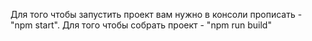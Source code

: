 Для того чтобы запустить проект вам нужно в консоли прописать - "npm start". Для того чтобы собрать проект - "npm run build"
